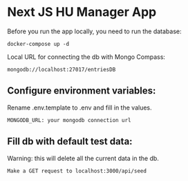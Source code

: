 # Next JS HU Manager App
Before you run the app locally, you need to run the database:
```
docker-compose up -d
```
Local URL for connecting the db with Mongo Compass:
```
mongodb://localhost:27017/entriesDB
```
## Configure environment variables:
Rename .env.template to .env and fill in the values.
```
MONGODB_URL: your mongodb connection url
```
## Fill db with default test data:
Warning: this will delete all the current data in the db.
```
Make a GET request to localhost:3000/api/seed
```
